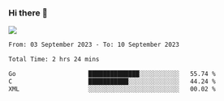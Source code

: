 ### Hi there 👋️

![](https://komarev.com/ghpvc/?username=Loner1024)

<!--START_SECTION:waka-->

```txt
From: 03 September 2023 - To: 10 September 2023

Total Time: 2 hrs 24 mins

Go                    ██████████████░░░░░░░░░░░   55.74 %
C                     ███████████░░░░░░░░░░░░░░   44.24 %
XML                   ░░░░░░░░░░░░░░░░░░░░░░░░░   00.02 %
```

<!--END_SECTION:waka-->



